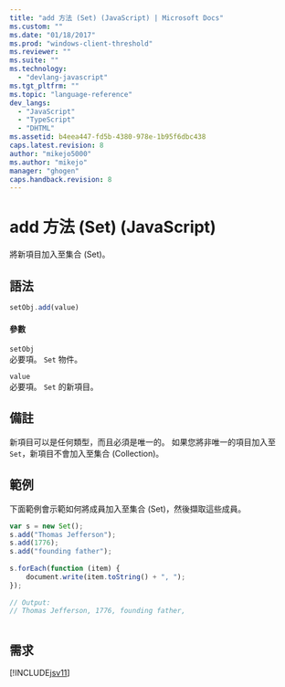 ```yaml
---
title: "add 方法 (Set) (JavaScript) | Microsoft Docs"
ms.custom: ""
ms.date: "01/18/2017"
ms.prod: "windows-client-threshold"
ms.reviewer: ""
ms.suite: ""
ms.technology: 
  - "devlang-javascript"
ms.tgt_pltfrm: ""
ms.topic: "language-reference"
dev_langs: 
  - "JavaScript"
  - "TypeScript"
  - "DHTML"
ms.assetid: b4eea447-fd5b-4380-978e-1b95f6dbc438
caps.latest.revision: 8
author: "mikejo5000"
ms.author: "mikejo"
manager: "ghogen"
caps.handback.revision: 8
---
```

# add 方法 (Set) (JavaScript)
將新項目加入至集合 \(Set\)。  
  
## 語法  
  
```javascript  
setObj.add(value)  
```  
  
#### 參數  
 `setObj`  
 必要項。  `Set` 物件。  
  
 `value`  
 必要項。  `Set` 的新項目。  
  
## 備註  
 新項目可以是任何類型，而且必須是唯一的。  如果您將非唯一的項目加入至 `Set`，新項目不會加入至集合 \(Collection\)。  
  
## 範例  
 下面範例會示範如何將成員加入至集合 \(Set\)，然後擷取這些成員。  
  
```javascript  
var s = new Set();  
s.add("Thomas Jefferson");  
s.add(1776);  
s.add("founding father");  
  
s.forEach(function (item) {  
    document.write(item.toString() + ", ");  
});  
  
// Output:  
// Thomas Jefferson, 1776, founding father,  
  
```  
  
## 需求  
 [!INCLUDE[jsv11](../../javascript/reference/includes/jsv11-md.md)]